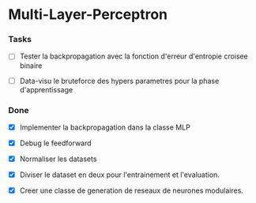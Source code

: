 <h1> Multi-Layer-Perceptron </h1>

<h3> Tasks </h3>

- [ ] Tester la backpropagation avec la fonction d'erreur d'entropie croisee binaire

- [ ] Data-visu le bruteforce des hypers parametres pour la phase d'apprentissage

<h3>Done</h3>

- [x] Implementer la backpropagation dans la classe MLP

- [x] Debug le feedforward

- [x] Normaliser les datasets

- [x] Diviser le dataset en deux pour l'entrainement et l'evaluation.

- [x] Creer une classe de generation de reseaux de neurones modulaires.
